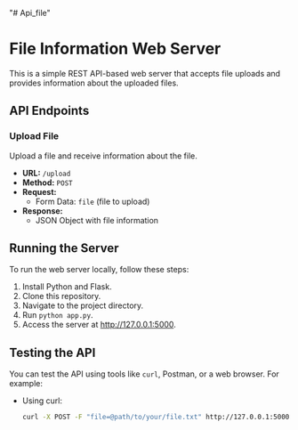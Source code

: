 "# Api_file" 
# File Information Web Server

This is a simple REST API-based web server that accepts file uploads and provides information about the uploaded files.

## API Endpoints

### Upload File
Upload a file and receive information about the file.

- **URL:** `/upload`
- **Method:** `POST`
- **Request:**
  - Form Data: `file` (file to upload)
- **Response:**
  - JSON Object with file information

## Running the Server

To run the web server locally, follow these steps:

1. Install Python and Flask.
2. Clone this repository.
3. Navigate to the project directory.
4. Run `python app.py`.
5. Access the server at http://127.0.0.1:5000.

## Testing the API

You can test the API using tools like `curl`, Postman, or a web browser. For example:

- Using curl:
  ```bash
  curl -X POST -F "file=@path/to/your/file.txt" http://127.0.0.1:5000/upload
